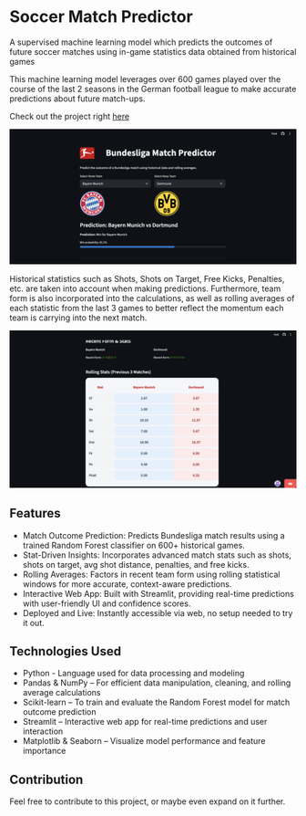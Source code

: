 
# Soccer Match Predictor

A supervised machine learning model which predicts the outcomes of future soccer matches using in-game statistics data obtained from historical games

This machine learning model leverages over 600 games played over the course of the last 2 seasons in the German football league to make accurate predictions about future match-ups.

Check out the project right [here](https://match-predictor.streamlit.app/)

![Match Predictor](https://github.com/ayaanhaq/BundesligaMatchPredictor/blob/deployment/logos/ss1.png "Match Predictor")

Historical statistics such as Shots, Shots on Target, Free Kicks, Penalties, etc. are taken into account when making predictions. Furthermore, team form is also incorporated into the calculations, as well as rolling averages of each statistic from the last 3 games to better reflect the momentum each team is carrying into the next match. 

![Match Predictor](https://github.com/ayaanhaq/BundesligaMatchPredictor/blob/deployment/logos/ss2.png "Match Predictor")

## Features
- Match Outcome Prediction: Predicts Bundesliga match results using a trained Random Forest classifier on 600+ historical games.
- Stat-Driven Insights: Incorporates advanced match stats such as shots, shots on target, avg shot distance, penalties, and free kicks.
- Rolling Averages: Factors in recent team form using rolling statistical windows for more accurate, context-aware predictions.
- Interactive Web App: Built with Streamlit, providing real-time predictions with user-friendly UI and confidence scores.
- Deployed and Live: Instantly accessible via web, no setup needed to try it out.

## Technologies Used
- Python - Language used for data processing and modeling
- Pandas & NumPy – For efficient data manipulation, cleaning, and rolling average calculations
- Scikit-learn – To train and evaluate the Random Forest model for match outcome prediction
- Streamlit – Interactive web app for real-time predictions and user interaction
- Matplotlib & Seaborn – Visualize model performance and feature importance

## Contribution

Feel free to contribute to this project, or maybe even expand on it further.
